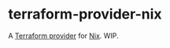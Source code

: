 # terraform-provider-nix

A [Terraform provider](https://developer.hashicorp.com/terraform/cdktf/concepts/providers) for [Nix](https://nixos.org). WIP.

